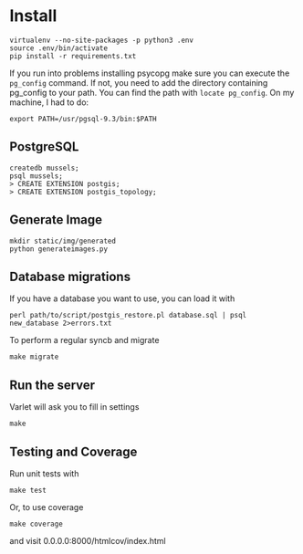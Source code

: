 # Install

    virtualenv --no-site-packages -p python3 .env
    source .env/bin/activate
    pip install -r requirements.txt

If you run into problems installing psycopg make sure you can execute the
`pg_config` command. If not, you need to add the directory containing pg_config
to your path. You can find the path with `locate pg_config`. On my machine, I
had to do:

    export PATH=/usr/pgsql-9.3/bin:$PATH

## PostgreSQL

    createdb mussels;
    psql mussels;
    > CREATE EXTENSION postgis;
    > CREATE EXTENSION postgis_topology;

## Generate Image

    mkdir static/img/generated
    python generateimages.py

## Database migrations

If you have a database you want to use, you can load it with

    perl path/to/script/postgis_restore.pl database.sql | psql new_database 2>errors.txt

To perform a regular syncb and migrate

    make migrate

## Run the server

Varlet will ask you to fill in settings

    make

## Testing and Coverage

Run unit tests with

    make test

Or, to use coverage

    make coverage

and visit 0.0.0.0:8000/htmlcov/index.html

